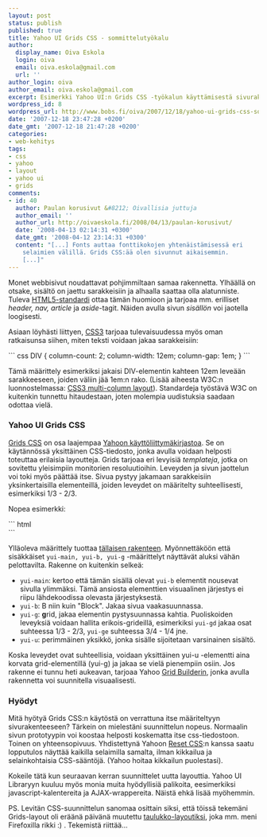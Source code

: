 ```yaml
---
layout: post
status: publish
published: true
title: Yahoo UI Grids CSS - sommittelutyökalu
author:
  display_name: Oiva Eskola
  login: oiva
  email: oiva.eskola@gmail.com
  url: ''
author_login: oiva
author_email: oiva.eskola@gmail.com
excerpt: Esimerkki Yahoo UI:n Grids CSS -työkalun käyttämisestä sivurakenteen määrittelyssä.
wordpress_id: 8
wordpress_url: http://www.bobs.fi/oiva/2007/12/18/yahoo-ui-grids-css-sommittelutyokalu/
date: '2007-12-18 23:47:28 +0200'
date_gmt: '2007-12-18 21:47:28 +0200'
categories:
- web-kehitys
tags:
- css
- yahoo
- layout
- yahoo ui
- grids
comments:
- id: 40
  author: Paulan korusivut &#8212; Oivallisia juttuja
  author_email: ''
  author_url: http://oivaeskola.fi/2008/04/13/paulan-korusivut/
  date: '2008-04-13 02:14:31 +0300'
  date_gmt: '2008-04-12 23:14:31 +0300'
  content: "[...] Fonts auttaa fonttikokojen yhtenäistämisessä eri
    selaimien välillä. Grids CSS:ää olen sivunnut aikaisemmin.
    [...]"
---
```

<p>Monet webbisivut noudattavat pohjimmiltaan samaa rakennetta. Ylhäällä on otsake, sisältö on jaettu sarakkeisiin ja alhaalla saattaa olla alatunniste. Tuleva <a href="http://www.alistapart.com/articles/previewofhtml5">HTML5-standardi</a> ottaa tämän huomioon ja tarjoaa mm. erilliset <em>header, nav, article</em> ja <em>aside</em>-tagit. Näiden avulla sivun <em>sisällön</em> voi jaotella loogisesti.</p>
<p>Asiaan löyhästi liittyen, <a href="http://www.alistapart.com/articles/css3multicolumn/">CSS3</a> tarjoaa tulevaisuudessa myös oman ratkaisunsa siihen, miten teksti voidaan jakaa sarakkeisiin:</p>
``` css
DIV {
    column-count: 2;
    column-width: 12em;
    column-gap: 1em;
}
```
<p>Tämä määrittely esimerkiksi jakaisi DIV-elementin kahteen 12em leveään sarakkeeseen, joiden väliin jää 1em:n rako. (Lisää aiheesta W3C:n luonnostelmassa: <a href="http://www.w3.org/TR/css3-multicol/">CSS3 multi-column layout</a>). Standardeja työstävä W3C on kuitenkin tunnettu hitaudestaan, joten molempia uudistuksia saadaan odottaa vielä.</p>
<h3>Yahoo UI Grids CSS</h3>
<p><a href="http://developer.yahoo.com/yui/grids/">Grids CSS</a> on osa laajempaa <a href="http://developer.yahoo.com/yui/">Yahoon käyttöliittymäkirjastoa</a>. Se on käytännössä yksittäinen CSS-tiedosto, jonka avulla voidaan helposti toteuttaa erilaisia layoutteja. Grids tarjoaa eri levyisiä <em>templateja</em>, jotka on sovitettu yleisimpiin monitorien resoluutioihin. Leveyden ja sivun jaottelun voi toki myös päättää itse. Sivua pystyy jakamaan sarakkeisiin yksinkertaisilla elementeillä, joiden leveydet on määritelty suhteellisesti, esimerkiksi 1/3 - 2/3.<br />
<a id="more"></a><a id="more-8"></a></p>
<p>Nopea esimerkki:</p>
``` html
<body>
  <div id="doc">
    <div id="hd"><!-- header --></div>
    <div id="bd"><!-- body -->
      <div id="yui-main">
        <div class="yui-b">
          <div class="yui-g">
            <div class="yui-u first"></div>
            <div class="yui-u"></div>
          </div>
        </div>
      </div>
    </div>
    <div id="ft"></div> <!-- footer -->
  </div>
</body>
```

<p>Ylläoleva määrittely tuottaa <a href="{{ site.baseurl }}/images/2007/12/test.html" title="Yahoo UI Grid testisivu">tällaisen rakenteen</a>. Myönnettäköön että sisäkkäiset <code>yui-main, yui-b, yui-g</code> -määrittelyt näyttävät aluksi vähän pelottavilta. Rakenne on kuitenkin selkeä:</p>
<ul>
<li><code>yui-main</code>: kertoo että tämän sisällä olevat <code>yui-b</code> elementit nousevat sivulla ylimmäksi. Tämä ansiosta elementtien visuaalinen järjestys ei riipu lähdekoodissa olevasta järjestyksestä.</li>
<li><code>yui-b</code>: B niin kuin "Block". Jakaa sivua vaakasuunnassa.</li>
<li><code>yui-g</code>: <strong>g</strong>rid, jakaa elementin pystysuunnassa kahtia. Puoliskoiden leveyksiä voidaan hallita erikois-grideillä, esimerkiksi <code>yui-gd</code> jakaa osat suhteessa 1/3 - 2/3, <code>yui-ge</code> suhteessa 3/4 - 1/4 jne.</li>
<li><code>yui-u</code>: perimmäinen yksikkö, jonka sisälle sijoitetaan varsinainen sisältö.</li>
</ul>
<p>Koska leveydet ovat suhteellisia, voidaan yksittäinen yui-u -elementti aina korvata grid-elementillä (yui-g) ja jakaa se vielä pienempiin osiin. Jos rakenne ei tunnu heti aukeavan, tarjoaa Yahoo <a href="http://developer.yahoo.com/yui/grids/builder/">Grid Builderin</a>, jonka avulla rakennetta voi suunnitella visuaalisesti.</p>
<h3>Hyödyt</h3>
<p>Mitä hyötyä Grids CSS:n käytöstä on verrattuna itse määriteltyyn sivurakenteeseen? Tärkein on mielestäni suunnittelun nopeus. Normaalin sivun prototyypin voi koostaa helposti koskematta itse css-tiedostoon. Toinen on yhteensopivuus. Yhdistettynä Yahoon <a href="http://developer.yahoo.com/yui/reset/">Reset CSS</a>:n kanssa saatu lopputulos näyttää kaikilla selaimilla samalta, ilman kikkailua ja selainkohtaisia CSS-sääntöjä. (Yahoo hoitaa kikkailun puolestasi).</p>
<p>Kokeile tätä kun seuraavan kerran suunnittelet uutta layouttia. Yahoo UI Libraryyn kuuluu myös monia muita hyödyllisiä palikoita, eesimerkiksi javascript-kalentereita ja AJAX-wrappereita. Näistä ehkä lisää myöhemmin.</p>
<p>PS. Levitän CSS-suunnittelun sanomaa osittain siksi, että töissä tekemäni Grids-layout oli eräänä päivänä muutettu <a href="http://en.wikipedia.org/wiki/Tableless_web_design">taulukko-layoutiksi</a>, joka mm. meni Firefoxilla rikki :) . Tekemistä riittää...</p>

